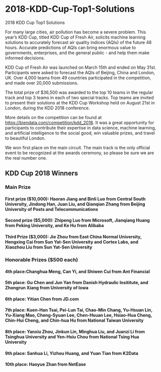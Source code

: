 # 2018-KDD-Cup-Top1-Solutions
2018 KDD Cup Top1 Solutions

For many large cities, air pollution has become a severe problem. This year’s KDD Cup, titled KDD Cup of Fresh Air, solicits machine learning solutions to accurately forecast air quality indices (AQIs) of the future 48 hours. Accurate predictions of AQIs can bring enormous value to governments, enterprises, and the general public - and help them make informed decisions.

KDD Cup of Fresh Air was launched on March 15th and ended on May 31st. Participants were asked to forecast the AQIs of Beijing, China and London, UK. Over 4,000 teams from 49 countries participated in the competition, and made over 20,000 submissions.

The total prize of $36,500 was awarded to the top 10 teams in the regular track and top 3 teams in each of two special tracks. Top teams are invited to present their solutions at the KDD Cup Workshop held on August 21st in London, during the KDD 2018 conference.

More details on the competition can be found at https://biendata.com/competition/kdd_2018. It was a great opportunity for participants to contribute their expertise in data science, machine learning, and artificial intelligence to the social good, win valuable prizes, and travel to beautiful London.

We won first place on the main circuit. The main track is the only official event to be recognized at the awards ceremony, so please be sure we are the real number one. 

## KDD Cup 2018 Winners
### Main Prize
#### First prize ($10,000): Haoran Jiang and Binli Luo from Central South University, Jindong Han, Juan Liu, and Qianqian Zhang from Beijing University of Posts and Telecommunications

#### Second prize ($5,000): Zhipeng Luo from Microsoft, Jianqiang Huang from Peking University, and Ke Hu from Alibaba

#### Third Prize ($3,000): Jie Zhou from East China Normal University, Hengxing Cai from Sun Yat-Sen University and Cortex Labs, and Xiaozhou Liu from Sun Yat-Sen University

### Honorable Prizes ($500 each)

#### 	4th place:Changhua Meng, Can Yi, and Shiwen Cui from Ant Financial
#### 	5th place: Gu Chen and Jun Yan from Danish Hydraulic Insititute, and Zhongrun Xiang from University of Iowa
#### 	6th place: Yitian Chen from JD.com
#### 	7th place: Kuen-Han Tsai, Pei-Lun Tai, Chao-Min Chang, Yu-Hsuan Lin, Yu-Xiang Mao, Cheng-Syuan Lee, Chen-Hsuan Lee, Hsiao-Hua Cheng, Chin-Hui Cheng, and Chin-hua Hu from National Taiwan University
#### 	8th place: Yanxiu Zhou, Jinkun Lin, Minghua Liu, and Juanzi Li from Tsinghua University and Yen-Hsiu Chou from National Tsing Hua University
#### 	9th place: Sanhua Li, Yizhou Huang, and Yuan Tian from K2Data
#### 	10th place: Haoyue Zhan from NetEase
